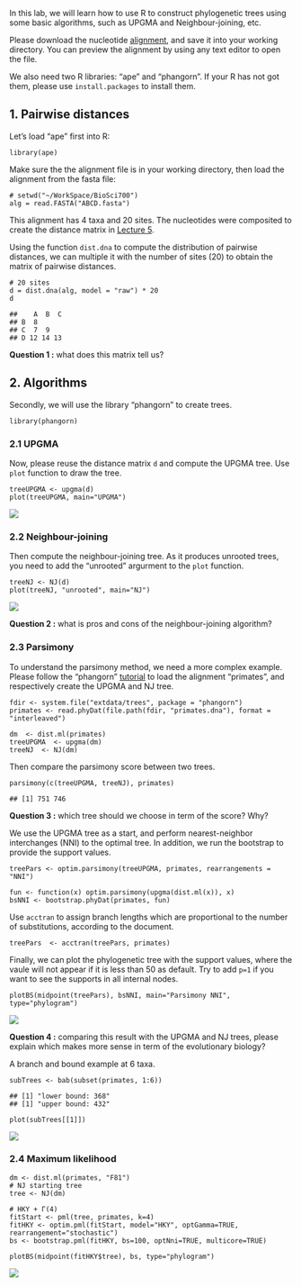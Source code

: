 In this lab, we will learn how to use R to construct phylogenetic trees
using some basic algorithms, such as UPGMA and Neighbour-joining, etc.

Please download the nucleotide [alignment](ABCD.fasta), and save it into
your working directory. You can preview the alignment by using any text
editor to open the file.

We also need two R libraries: “ape” and “phangorn”. If your R has not
got them, please use `install.packages` to install them.

## 1. Pairwise distances

Let’s load “ape” first into R:

    library(ape)

Make sure the the alignment file is in your working directory, then load
the alignment from the fasta file:

    # setwd("~/WorkSpace/BioSci700")
    alg = read.FASTA("ABCD.fasta")

This alignment has 4 taxa and 20 sites. The nucleotides were composited
to create the distance matrix in [Lecture
5](https://alexeidrummond.org/bayesian_phylo_lectures/lecture5/#/19).

Using the function `dist.dna` to compute the distribution of pairwise
distances, we can multiple it with the number of sites (20) to obtain
the matrix of pairwise distances.

    # 20 sites
    d = dist.dna(alg, model = "raw") * 20
    d

    ##    A  B  C
    ## B  8      
    ## C  7  9   
    ## D 12 14 13

**Question 1 :** what does this matrix tell us?

## 2. Algorithms

Secondly, we will use the library “phangorn” to create trees.

    library(phangorn)

### 2.1 UPGMA

Now, please reuse the distance matrix `d` and compute the UPGMA tree.
Use `plot` function to draw the tree.

    treeUPGMA <- upgma(d)
    plot(treeUPGMA, main="UPGMA")

![](Lab1_files/figure-markdown_strict/unnamed-chunk-5-1.png)

### 2.2 Neighbour-joining

Then compute the neighbour-joining tree. As it produces unrooted trees,
you need to add the “unrooted” argurment to the `plot` function.

    treeNJ <- NJ(d)
    plot(treeNJ, "unrooted", main="NJ")

![](Lab1_files/figure-markdown_strict/unnamed-chunk-6-1.png)

**Question 2 :** what is pros and cons of the neighbour-joining
algorithm?

### 2.3 Parsimony

To understand the parsimony method, we need a more complex example.
Please follow the “phangorn”
[tutorial](https://cran.r-project.org/web/packages/phangorn/vignettes/Trees.html)
to load the alignment “primates”, and respectively create the UPGMA and
NJ tree.

    fdir <- system.file("extdata/trees", package = "phangorn")
    primates <- read.phyDat(file.path(fdir, "primates.dna"), format = "interleaved")

    dm  <- dist.ml(primates)
    treeUPGMA  <- upgma(dm)
    treeNJ  <- NJ(dm)

Then compare the parsimony score between two trees.

    parsimony(c(treeUPGMA, treeNJ), primates)

    ## [1] 751 746

**Question 3 :** which tree should we choose in term of the score? Why?

We use the UPGMA tree as a start, and perform nearest-neighbor
interchanges (NNI) to the optimal tree. In addition, we run the
bootstrap to provide the support values.

    treePars <- optim.parsimony(treeUPGMA, primates, rearrangements = "NNI")

    fun <- function(x) optim.parsimony(upgma(dist.ml(x)), x)
    bsNNI <- bootstrap.phyDat(primates, fun)

Use `acctran` to assign branch lengths which are proportional to the
number of substitutions, according to the document.

    treePars  <- acctran(treePars, primates)

Finally, we can plot the phylogenetic tree with the support values,
where the vaule will not appear if it is less than 50 as default. Try to
add `p=1` if you want to see the supports in all internal nodes.

    plotBS(midpoint(treePars), bsNNI, main="Parsimony NNI", type="phylogram")

![](Lab1_files/figure-markdown_strict/unnamed-chunk-11-1.png)

**Question 4 :** comparing this result with the UPGMA and NJ trees,
please explain which makes more sense in term of the evolutionary
biology?

A branch and bound example at 6 taxa.

    subTrees <- bab(subset(primates, 1:6))

    ## [1] "lower bound: 368"
    ## [1] "upper bound: 432"

    plot(subTrees[[1]])

![](Lab1_files/figure-markdown_strict/unnamed-chunk-12-1.png)

### 2.4 Maximum likelihood

    dm <- dist.ml(primates, "F81")
    # NJ starting tree
    tree <- NJ(dm)

    # HKY + Γ(4)
    fitStart <- pml(tree, primates, k=4)
    fitHKY <- optim.pml(fitStart, model="HKY", optGamma=TRUE, rearrangement="stochastic")
    bs <- bootstrap.pml(fitHKY, bs=100, optNni=TRUE, multicore=TRUE)

    plotBS(midpoint(fitHKY$tree), bs, type="phylogram")

![](Lab1_files/figure-markdown_strict/unnamed-chunk-14-1.png)
